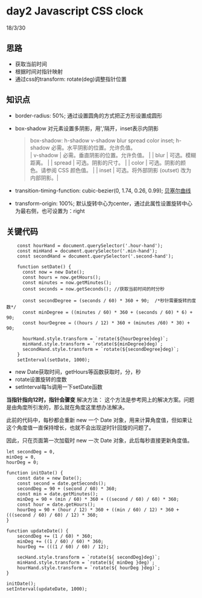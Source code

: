 # day2 Javascript CSS clock
18/3/30

## 思路
- 获取当前时间
- 根据时间对指针映射
- 通过css的transform: rotate(deg)调整指针位置


## 知识点
- border-radius: 50%;  通过设置圆角的方式把正方形设置成圆形
- box-shadow     对元素设置多阴影，用','隔开，inset表示内阴影
    >  box-shadow: h-shadow v-shadow blur spread color inset;
    h-shadow	必需。水平阴影的位置。允许负值。	
| v-shadow	| 必需。垂直阴影的位置。允许负值。	|
| blur	| 可选。模糊距离。	|
| spread  |	可选。阴影的尺寸。	|
| color |	可选。阴影的颜色。请参阅 CSS 颜色值。	|
| inset	| 可选。将外部阴影 (outset) 改为内部阴影。|

- transition-timing-function: cubic-bezier(0, 1.74, 0.26, 0.99);  [贝塞尔曲线](https://blog.csdn.net/zhaozjc112/article/details/52909172)
- transform-origin: 100%; 默认旋转中心为center，通过此属性设置旋转中心为最右侧，也可设置为：right

## 关键代码

```
    const hourHand = document.querySelector('.hour-hand');
    const minHand = document.querySelector('.min-hand');
    const secondHand = document.querySelector('.second-hand');

    function setDate() {
      const now = new Date();
      const hours = now.getHours();
      const minutes = now.getMinutes();
      const seconds = now.getSeconds(); //获取当前时间的时分秒

      const secondDegree = (seconds / 60) * 360 + 90;  /*秒针需要旋转的度数*/
      const minDegree = ((minutes / 60) * 360 + (seconds / 60) * 6) + 90;
      const hourDegree = ((hours / 12) * 360 + (minutes /60) * 30) + 90;

      hourHand.style.transform = `rotate(${hourDegree}deg)`;
      minHand.style.transform = `rotate(${minDegree}deg)`;
      secondHand.style.transform = `rotate(${secondDegree}deg)`;
    }
    setInterval(setDate, 1000);
```

- new Date获取时间，getHours等函数获取时，分，秒
- rotate设置旋转的度数
- setInterval每1s调用一下setDate函数

**当指针指向12时，指针会骤变**
解决方法：
这个方法是参考网上的解决方案。问题是由角度所引发的，那么就在角度这里想办法解决。

此前的代码中，每秒都会重新 new 一个 Date 对象，用来计算角度值，但如果让这个角度值一直保持增长，也就不会出现逆时针回旋的问题了。

因此，只在页面第一次加载时 new 一次 Date 对象，此后每秒直接更新角度值。

```
let secondDeg = 0,
minDeg = 0,
hourDeg = 0;

function initDate() {
    const date = new Date();
    const second = date.getSeconds();
    secondDeg = 90 + (second / 60) * 360;
    const min = date.getMinutes();
    minDeg = 90 + (min / 60) * 360 + ((second / 60) / 60) * 360;
    const hour = date.getHours();
    hourDeg = 90 + (hour / 12) * 360 + ((min / 60) / 12) * 360 + (((second / 60) / 60) / 12) * 360;
}

function updateDate() {
    secondDeg += (1 / 60) * 360;
    minDeg += ((1 / 60) / 60) * 360;
    hourDeg += (((1 / 60) / 60) / 12);

    secHand.style.transform = `rotate(${ secondDeg}deg)`;
    minHand.style.transform = `rotate(${ minDeg }deg)`;
    hourHand.style.transform = `rotate(${ hourDeg }deg)`;
}

initDate();
setInterval(updateDate, 1000);
```